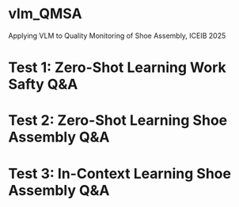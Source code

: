 # vlm_QMSA
Applying VLM to Quality Monitoring of Shoe Assembly,  ICEIB 2025

# Test 1: Zero-Shot Learning Work Safty Q&A

# Test 2: Zero-Shot Learning Shoe Assembly Q&A

# Test 3: In-Context Learning Shoe Assembly Q&A

